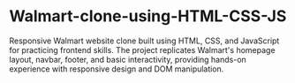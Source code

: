 # Walmart-clone-using-HTML-CSS-JS
Responsive Walmart website clone built using HTML, CSS, and JavaScript for practicing frontend skills. The project replicates Walmart's homepage layout, navbar, footer, and basic interactivity, providing hands-on experience with responsive design and DOM manipulation.
